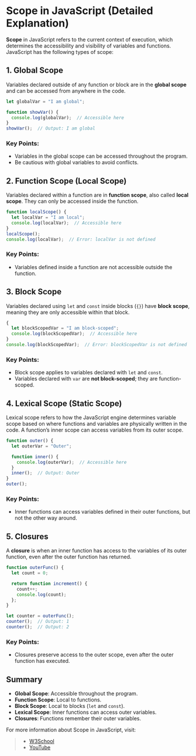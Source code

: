 # Scope in JavaScript (Detailed Explanation)

**Scope** in JavaScript refers to the current context of execution, which determines the accessibility and visibility of variables and functions. JavaScript has the following types of scope:

## 1. Global Scope

Variables declared outside of any function or block are in the **global scope** and can be accessed from anywhere in the code.

```js
let globalVar = "I am global";

function showVar() {
  console.log(globalVar);  // Accessible here
}
showVar();  // Output: I am global
```

### Key Points:
- Variables in the global scope can be accessed throughout the program.
- Be cautious with global variables to avoid conflicts.

## 2. Function Scope (Local Scope)

Variables declared within a function are in **function scope**, also called **local scope**. They can only be accessed inside the function.

```js
function localScope() {
  let localVar = "I am local";
  console.log(localVar);  // Accessible here
}
localScope();
console.log(localVar);  // Error: localVar is not defined
```

### Key Points:
- Variables defined inside a function are not accessible outside the function.

## 3. Block Scope

Variables declared using `let` and `const` inside blocks (`{}`) have **block scope**, meaning they are only accessible within that block.

```js
{
  let blockScopedVar = "I am block-scoped";
  console.log(blockScopedVar);  // Accessible here
}
console.log(blockScopedVar);  // Error: blockScopedVar is not defined
```

### Key Points:
- Block scope applies to variables declared with `let` and `const`.
- Variables declared with `var` are **not block-scoped**; they are function-scoped.

## 4. Lexical Scope (Static Scope)

Lexical scope refers to how the JavaScript engine determines variable scope based on where functions and variables are physically written in the code. A function’s inner scope can access variables from its outer scope.

```js
function outer() {
  let outerVar = "Outer";

  function inner() {
    console.log(outerVar);  // Accessible here
  }
  inner();  // Output: Outer
}
outer();
```

### Key Points:
- Inner functions can access variables defined in their outer functions, but not the other way around.

## 5. Closures

A **closure** is when an inner function has access to the variables of its outer function, even after the outer function has returned.

```js
function outerFunc() {
  let count = 0;

  return function increment() {
    count++;
    console.log(count);
  };
}

let counter = outerFunc();
counter();  // Output: 1
counter();  // Output: 2
```

### Key Points:
- Closures preserve access to the outer scope, even after the outer function has executed.

## Summary

- **Global Scope**: Accessible throughout the program.
- **Function Scope**: Local to functions.
- **Block Scope**: Local to blocks (`let` and `const`).
- **Lexical Scope**: Inner functions can access outer variables.
- **Closures**: Functions remember their outer variables.


For more information about Scope in JavaScript, visit: 
> - [W3School](https://www.w3schools.com/js/js_scope.asp)
> - [YouTube](https://www.youtube.com/watch?v=7QhMQRRBpZ0&list=PLfEr2kn3s-br9ZFmejfLhAgMbGgbpdof8&index=74)





